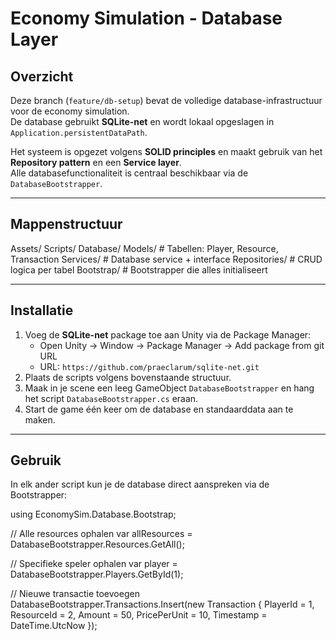 # Economy Simulation - Database Layer

## Overzicht
Deze branch (`feature/db-setup`) bevat de volledige database-infrastructuur voor de economy simulation.  
De database gebruikt **SQLite-net** en wordt lokaal opgeslagen in `Application.persistentDataPath`.

Het systeem is opgezet volgens **SOLID principles** en maakt gebruik van het **Repository pattern** en een **Service layer**.  
Alle databasefunctionaliteit is centraal beschikbaar via de `DatabaseBootstrapper`.

---

## Mappenstructuur
Assets/
Scripts/
Database/
Models/ # Tabellen: Player, Resource, Transaction
Services/ # Database service + interface
Repositories/ # CRUD logica per tabel
Bootstrap/ # Bootstrapper die alles initialiseert

---

## Installatie
1. Voeg de **SQLite-net** package toe aan Unity via de Package Manager:
   - Open Unity → Window → Package Manager → Add package from git URL
   - URL: `https://github.com/praeclarum/sqlite-net.git`
2. Plaats de scripts volgens bovenstaande structuur.
3. Maak in je scene een leeg GameObject `DatabaseBootstrapper` en hang het script `DatabaseBootstrapper.cs` eraan.
4. Start de game één keer om de database en standaarddata aan te maken.

---

## Gebruik
In elk ander script kun je de database direct aanspreken via de Bootstrapper:


using EconomySim.Database.Bootstrap;

// Alle resources ophalen
var allResources = DatabaseBootstrapper.Resources.GetAll();

// Specifieke speler ophalen
var player = DatabaseBootstrapper.Players.GetById(1);

// Nieuwe transactie toevoegen
DatabaseBootstrapper.Transactions.Insert(new Transaction
{
    PlayerId = 1,
    ResourceId = 2,
    Amount = 50,
    PricePerUnit = 10,
    Timestamp = DateTime.UtcNow
});